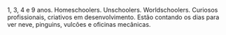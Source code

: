 1, 3, 4 e 9 anos. Homeschoolers. Unschoolers. Worldschoolers. Curiosos profissionais, criativos em desenvolvimento. Estão contando os dias para ver neve, pinguins, vulcões e oficinas mecânicas.
